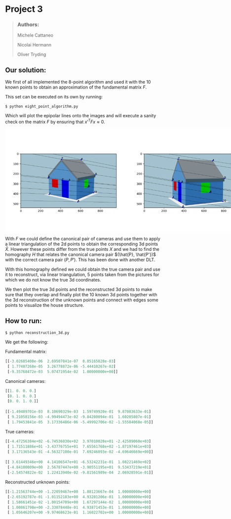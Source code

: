 # Project 3

> ### Authors:
> Michele Cattaneo
> 
> Nicolai Hermann
> 
> Oliver Tryding

## Our solution:

We first of all implemented the 8-point algorithm and used it with the 10 known points to obtain an approximation of the fundamental matrix $F$.

This set can be executed on its own by running:
```shell
$ python eight_point_algorithm.py 
```
Which will plot the epipolar lines onto the images and will execute a sanity check on the matrix $F$ by ensuring that $x'^T F x \approx 0$.

<div style="display: flex;">
  <img src="./figures/epipolar_lines1.png" alt="Image 1" width="400">
  <img src="./figures/epipolar_lines2.png" width="400">
</div>


With $F$ we could define the canonical pair of cameras and use them to apply a linear triangulation of the 2d points to obtain the corresponding 3d points $\hat{X}$. However these points differ from the true points $X$ and we had to find the homography $H$ that relates the canonical camera pair $(\hat{P}, \hat{P'})$ with the correct camera pair $(P,P')$. This has been done with another DLT.

With this homography defined we could obtain the true camera pair and use it to reconstruct, via linear triangulation, 5 points taken from the pictures for which we do not know the true 3d coordinates. 

We then plot the true 3d points and the reconstructed 3d points to make sure that they overlap and finally plot the 10 known 3d points together with the 3d reconstruction of the unknown points and connect with edges some points to visualize the house structure.

## How to run:

```shell
$ python reconstruction_3d.py
```

We get the following:

Fundamental matrix:
```python
[[-3.02685408e-06  2.69507841e-07  8.85165828e-03]
 [ 1.77407268e-05  3.26778872e-06 -5.44410267e-02]
 [-9.35768472e-03  5.07471954e-02  1.00000000e+00]]
```
Canonical cameras:
```python
[[1. 0. 0. 0.]
 [0. 1. 0. 0.]
 [0. 0. 1. 0.]]

[[-1.49489701e-03  8.10690329e-03  1.59749920e-01  9.87083633e-01]
 [ 9.21058156e-03 -4.99494473e-02 -9.84280094e-01  1.60205807e-01]
 [ 1.79453841e-05  3.17336486e-06 -5.49992706e-02 -1.55584068e-05]]
 ```
True cameras:
```python
[[-4.47256384e+02 -6.74536030e+02  3.97010028e+01 -2.42589060e+03]
 [ 1.71511886e+01 -3.43776755e+01  7.65561768e+02 -1.87197461e+03]
 [ 3.17136543e-01 -4.56327100e-01  7.69246093e-02 -4.69646669e+00]]

[[ 3.61449346e+00  4.14106547e+01 -6.53242231e-01  1.08221469e+02]
 [-4.84100009e+00  2.56787447e+00 -3.90551195e+01  9.53437219e+01]
 [-2.54574822e-02  1.22413940e-02 -9.81561989e-04  2.06928591e-01]]
 ```
Reconstructed unknown points:
```python
[[-1.21563744e+00 -1.22059467e+00  1.88123667e-04  1.00000000e+00]
 [-2.65192787e-01 -1.01152183e+00  4.93281206e-01  1.00000000e+00]
 [ 1.58661451e-02 -1.00154709e+00  1.67297144e-02  1.00000000e+00]
 [ 1.00861798e+00 -2.33078448e-01  4.93871453e-01  1.00000000e+00]
 [ 1.05646207e+00 -9.97468623e-01  1.16022702e+00  1.00000000e+00]]
 ```
